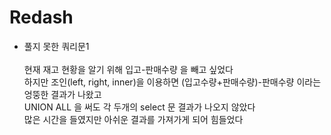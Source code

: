# Redash

- 풀지 못한 쿼리문1</br></br>
현재 재고 현황을 알기 위해 입고-판매수량 을 빼고 싶었다</br>
하지만 조인(left, right, inner)을 이용하면 (입고수량+판매수량)-판매수량 이라는 엉뚱한 결과가 나왔고</br>
UNION ALL 을 써도 각 두개의 select 문 결과가 나오지 않았다</br> 
많은 시간을 들였지만 아쉬운 결과를 가져가게 되어 힘들었다</br>

